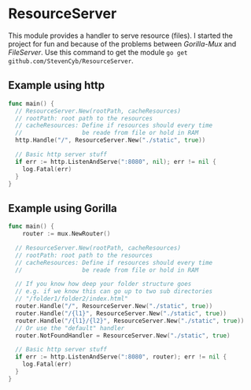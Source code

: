 # ResourceServer
This module provides a handler to serve resource (files).
I started the project for fun and because of the problems between *Gorilla-Mux* and *FileServer*.
Use this command to get the module `go get github.com/StevenCyb/ResourceServer`.

## Example using http
```go
func main() {
  // ResourceServer.New(rootPath, cacheResources)
  // rootPath: root path to the resources
  // cacheResources: Define if resources should every time
  //                 be reade from file or hold in RAM
  http.Handle("/", ResourceServer.New("./static", true))

  // Basic http server stuff 
  if err := http.ListenAndServe(":8080", nil); err != nil {
    log.Fatal(err)
  }
}
```

## Example using Gorilla
```go
func main() {
	router := mux.NewRouter()

  // ResourceServer.New(rootPath, cacheResources)
  // rootPath: root path to the resources
  // cacheResources: Define if resources should every time
  //                 be reade from file or hold in RAM

  // If you know how deep your folder structure goes
  // e.g. if we know this can go up to two sub directories
  // "/folder1/folder2/index.html"
  router.Handle("/", ResourceServer.New("./static", true))
  router.Handle("/{l1}", ResourceServer.New("./static", true))
  router.Handle("/{l1}/{l2}", ResourceServer.New("./static", true))
  // Or use the "default" handler
  router.NotFoundHandler = ResourceServer.New("./static", true)

  // Basic http server stuff
  if err := http.ListenAndServe(":8080", router); err != nil {
    log.Fatal(err)
  }
}

```